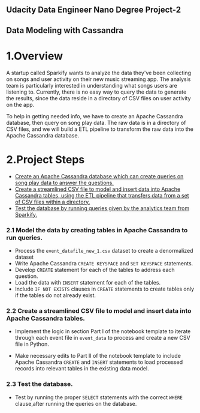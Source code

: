 ## Udacity Data Engineer Nano Degree Project-2

## Data Modeling with Cassandra

# 1.Overview

A startup called Sparkify wants to analyze the data they've been collecting on 
songs and user activity on their new music streaming app. The analysis team is 
particularly interested in understanding what songs users are listening to. Currently, 
there is no easy way to query the data to generate the results, since the data reside 
in a directory of CSV files on user activity on the app.

To help in getting needed info, we have to create an Apache Cassandra database, then query on song play data. The raw data is in a directory of CSV files, and we will build a ETL pipeline to transform the raw data into the Apache Cassandra database.

#  2.Project Steps
<ul>


<li><a href="#1"> Create an Apache Cassandra database which can create queries on song play data to answer the questions.</a></li>

<li><a href="#2"> Create a streamlined CSV file to model and insert data into Apache Cassandra tables, using the ETL pipeline that transfers data from a set of CSV files within a directory. </a></li>

<li><a href="#3"> Test the database by running queries given by the analytics team from Sparkify.</a></li>

</ul>


<a id='1'></a>
### 2.1 Model the data by creating tables in Apache Cassandra to run queries.

* Process the `event_datafile_new_1.csv` dataset to create a denormalized dataset
* Write Apache Cassandra `CREATE KEYSPACE` and `SET KEYSPACE` statements.
* Develop `CREATE` statement for each of the tables to address each question.
* Load the data with `INSERT` statement for each of the tables.
* Include `IF NOT EXISTS` clauses in `CREATE` statements to create tables only if the tables do not already exist. 



<a id='2'></a>
### 2.2 Create a streamlined CSV file to model and insert data into Apache Cassandra tables.

* Implement the logic in section Part I of the notebook template to iterate through each event file in `event_data` to process and create a new CSV file in Python.

* Make necessary edits to Part II of the notebook template to include Apache Cassandra `CREATE` and `INSERT` statements to load processed records into relevant tables in the existing data model.

<a id='3'></a>
### 2.3 Test the database.

* Test by running the proper `SELECT` statements with the correct `WHERE` clause,after running the queries on the  database.
